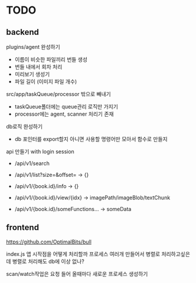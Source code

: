 # TODO

## backend

plugins/agent 완성하기
- 이름이 비슷한 파일끼리 번들 생성
- 번들 내에서 회차 처리
- 미리보기 생성기
- 파일 길이 (이미지 파일 개수) 

src/app/taskQueue/processor 밖으로 빼내기
- taskQueue폴더에는 queue관리 로직만 가지기
- processor에는 agent, scanner 처리기 존재

db로직 완성하기
- db 포인터를 export할지 아니면 사용할 명령어만 모아서 함수로 만들지

api 만들기 with login session
- /api/v1/search

- /api/v1/list?size=&offset= 
-> {}

- /api/v1/{book.id}/info 
-> {}

- /api/v1/{book.id}/view/{idx} 
-> imagePath/imageBlob/textChunk

- /api/v1/{book.id}/someFunctions...
-> someData


## frontend




https://github.com/OptimalBits/bull


index.js
앱 시작점을 어떻게 처리할까
프로세스 여러개 만들어서 병렬로 처리하고싶은데
병렬로 처리해도 db에 이상 없나?

scan/watch작업은 요청 들어 올때마다 새로운 프로세스 생성하기